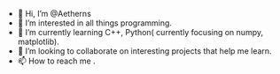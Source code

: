 - 👋 Hi, I’m @Aetherns
- 👀 I’m interested in all things programming.
- 🌱 I’m currently learning C++, Python( currently focusing on numpy, matplotlib).
- 💞️ I’m looking to collaborate on interesting projects that help me learn.
- 📫 How to reach me <to be added>.

<!---
Aetherns/Aetherns is a ✨ special ✨ repository because its `README.md` (this file) appears on your GitHub profile.
You can click the Preview link to take a look at your changes.
--->
